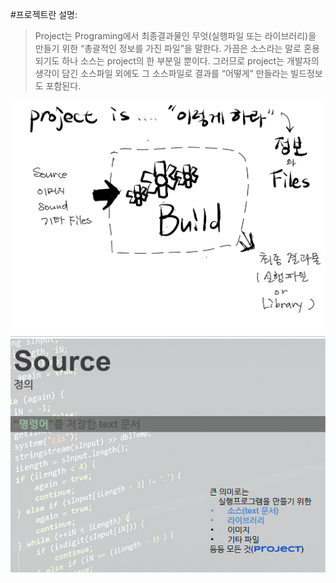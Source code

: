 #프로젝트란
설명:
> Project는 Programing에서 최종결과물인 무엇(실행파일 또는 라이브러리)을 만들기 위한 “총괄적인 정보를 가진 파일”을 말한다. 
가끔은 소스라는 말로 혼용되기도 하나 소스는 project의 한 부분일 뿐이다. 
그러므로 project는 개발자의 생각이 담긴 소스파일 외에도 그 소스파일로 결과를 “어떻게” 만들라는 빌드정보도 포함된다.   

![](/images/image1.jpg)
![](/images/image57.png)
